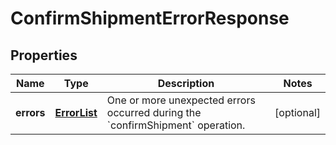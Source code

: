 
# ConfirmShipmentErrorResponse

## Properties
Name | Type | Description | Notes
------------ | ------------- | ------------- | -------------
**errors** | [**ErrorList**](ErrorList.md) | One or more unexpected errors occurred during the &#x60;confirmShipment&#x60; operation. |  [optional]



